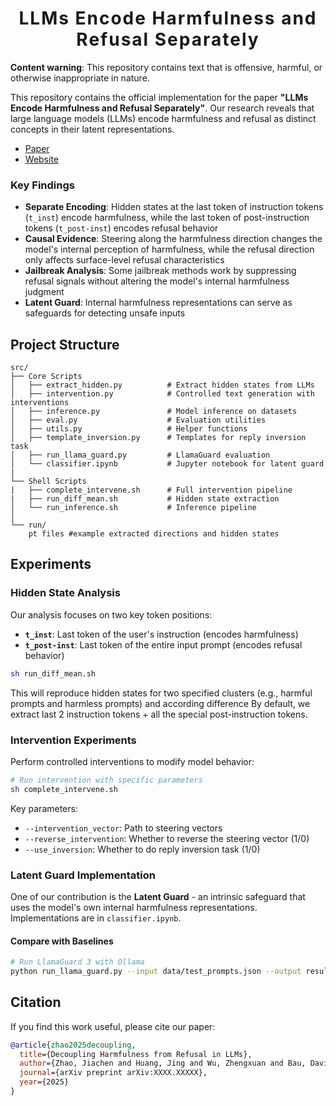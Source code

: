 <h1 align='center' style="text-align:center; font-weight:bold; font-size:2.0em;letter-spacing:2.0px;"> LLMs Encode Harmfulness and Refusal Separately </h1>


**Content warning**: This repository contains text that is offensive, harmful, or otherwise inappropriate in nature.

This repository contains the official implementation for the paper **"LLMs Encode Harmfulness and Refusal Separately"**. Our research reveals that large language models (LLMs) encode harmfulness and refusal as distinct concepts in their latent representations.

- [Paper](https://arxiv.org/abs/XXXX.XXXXX)
- [Website](https://chats-lab.github.io/LLMs_Encode_Harmfulness_Refusal_Separately/)


### Key Findings

- **Separate Encoding**: Hidden states at the last token of instruction tokens (`t_inst`) encode harmfulness, while the last token of post-instruction tokens (`t_post-inst`) encodes refusal behavior
- **Causal Evidence**: Steering along the harmfulness direction changes the model's internal perception of harmfulness, while the refusal direction only affects surface-level refusal characteristics
- **Jailbreak Analysis**: Some jailbreak methods work by suppressing refusal signals without altering the model's internal harmfulness judgment
- **Latent Guard**: Internal harmfulness representations can serve as safeguards for detecting unsafe inputs

##  Project Structure

```
src/
├── Core Scripts
│   ├── extract_hidden.py          # Extract hidden states from LLMs
│   ├── intervention.py            # Controlled text generation with interventions
│   ├── inference.py               # Model inference on datasets
│   ├── eval.py                    # Evaluation utilities
│   ├── utils.py                   # Helper functions
│   ├── template_inversion.py      # Templates for reply inversion task
│   ├── run_llama_guard.py         # LlamaGuard evaluation
│   └── classifier.ipynb           # Jupyter notebook for latent guard
|
└── Shell Scripts
|   ├── complete_intervene.sh      # Full intervention pipeline
|   ├── run_diff_mean.sh           # Hidden state extraction 
│   └── run_inference.sh           # Inference pipeline
│
└── run/
    pt files #example extracted directions and hidden states
```

## Experiments
### Hidden State Analysis

Our analysis focuses on two key token positions:
- **`t_inst`**: Last token of the user's instruction (encodes harmfulness)
- **`t_post-inst`**: Last token of the entire input prompt (encodes refusal behavior)

```bash
sh run_diff_mean.sh
```
This will reproduce hidden states for two specified clusters (e.g., harmful prompts and harmless prompts) and according difference 
By default, we extract last 2 instruction tokens + all the special post-instruction tokens. 

### Intervention Experiments

Perform controlled interventions to modify model behavior:

```bash
# Run intervention with specific parameters
sh complete_intervene.sh
```

Key parameters:
- `--intervention_vector`: Path to steering vectors
- `--reverse_intervention`: Whether to reverse the steering vector (1/0)
- `--use_inversion`: Whether to do reply inversion task (1/0)



### Latent Guard Implementation

One of our contribution is the **Latent Guard** - an intrinsic safeguard that uses the model's own internal harmfulness representations.
Implementations are in `classifier.ipynb`.

#### Compare with Baselines

```bash
# Run LlamaGuard 3 with Ollama
python run_llama_guard.py --input data/test_prompts.json --output results/llamaguard.txt
```


## Citation

If you find this work useful, please cite our paper:

```bibtex
@article{zhao2025decoupling,
  title={Decoupling Harmfulness from Refusal in LLMs},
  author={Zhao, Jiachen and Huang, Jing and Wu, Zhengxuan and Bau, David and Shi, Weiyan},
  journal={arXiv preprint arXiv:XXXX.XXXXX},
  year={2025}
}
```

